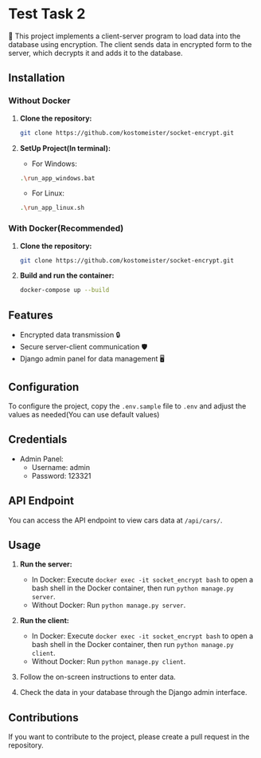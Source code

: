 ﻿# Test Task 2

🚀 This project implements a client-server program to load data into the database using encryption. The client sends data in encrypted form to the server, which decrypts it and adds it to the database.

## Installation

### Without Docker

1. **Clone the repository:**
    ```bash
    git clone https://github.com/kostomeister/socket-encrypt.git
    ```

2. **SetUp Project(In terminal):**
   * For Windows: 
    ```bash
    .\run_app_windows.bat
    ```
   * For Linux:
   ```bash
   .\run_app_linux.sh
   ```

### With Docker(Recommended)

1. **Clone the repository:**
    ```bash
    git clone https://github.com/kostomeister/socket-encrypt.git
    ```

2. **Build and run the container:**
    ```bash
    docker-compose up --build
    ```

## Features

- Encrypted data transmission 🔒
- Secure server-client communication 🛡️
- Django admin panel for data management 🖥️

## Configuration

To configure the project, copy the `.env.sample` file to `.env` and adjust the values as needed(You can use default values)


## Credentials

- Admin Panel:
  - Username: admin
  - Password: 123321

## API Endpoint

You can access the API endpoint to view cars data at `/api/cars/`.

## Usage

1. **Run the server:**
    - In Docker: Execute `docker exec -it socket_encrypt bash` to open a bash shell in the Docker container, then run `python manage.py server`.
    - Without Docker: Run `python manage.py server`.
    
2. **Run the client:**
    - In Docker: Execute `docker exec -it socket_encrypt bash` to open a bash shell in the Docker container, then run `python manage.py client`.
    - Without Docker: Run `python manage.py client`.

3. Follow the on-screen instructions to enter data.
4. Check the data in your database through the Django admin interface.

## Contributions

If you want to contribute to the project, please create a pull request in the repository.

